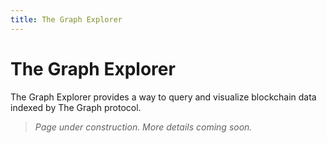 ```yaml
---
title: The Graph Explorer
---
```


# The Graph Explorer

The Graph Explorer provides a way to query and visualize blockchain data indexed
by The Graph protocol.

> _Page under construction. More details coming soon._
